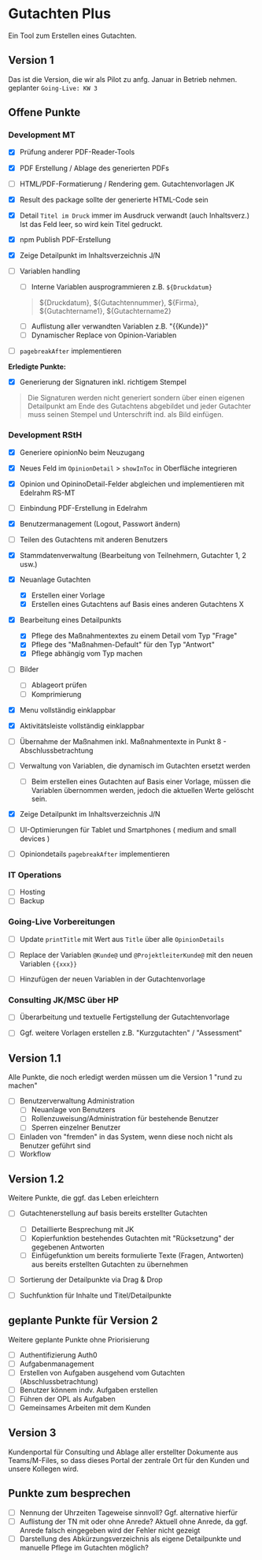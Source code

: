 # Gutachten Plus

Ein Tool zum Erstellen eines Gutachten.

## Version 1

Das ist die Version, die wir als Pilot zu anfg. Januar in Betrieb nehmen.
geplanter `Going-Live: KW 3`

## Offene Punkte

### Development MT
- [x] Prüfung anderer PDF-Reader-Tools
- [x] PDF Erstellung / Ablage des generierten PDFs
- [ ] HTML/PDF-Formatierung / Rendering gem. Gutachtenvorlagen JK
- [x] Result des package sollte der generierte HTML-Code sein
- [x] Detail `Titel im Druck` immer im Ausdruck verwandt (auch Inhaltsverz.) Ist das Feld leer, so wird kein Titel gedruckt.
- [x] npm Publish PDF-Erstellung
- [x] Zeige Detailpunkt im Inhaltsverzeichnis J/N
- [ ] Variablen handling
  - [ ] Interne Variablen ausprogrammieren z.B. `${Druckdatum}`
  > ${Druckdatum}, ${Gutachtennummer}, ${Firma}, ${Gutachtername1}, ${Gutachtername2}
  - [ ] Auflistung aller verwandten Variablen z.B. "{{Kunde}}"
  - [ ] Dynamischer Replace von Opinion-Variablen
- [ ] `pagebreakAfter` implementieren


**Erledigte Punkte:**
- [x] Generierung der Signaturen inkl. richtigem Stempel
> Die Signaturen werden nicht generiert sondern über einen eigenen Detailpunkt am Ende des Gutachtens abgebildet und jeder Gutachter muss seinen Stempel und Unterschrift ind. als Bild einfügen.



### Development RStH
- [x] Generiere opinionNo beim Neuzugang
- [x] Neues Feld im `OpinionDetail` > `showInToc` in Oberfläche integrieren
- [x] Opinion und OpininoDetail-Felder abgleichen und implementieren mit Edelrahm RS-MT
- [ ] Einbindung PDF-Erstellung in Edelrahm
- [x] Benutzermanagement (Logout, Passwort ändern)
- [ ] Teilen des Gutachtens mit anderen Benutzers
- [x] Stammdatenverwaltung (Bearbeitung von Teilnehmern, Gutachter 1, 2 usw.)
- [x] Neuanlage Gutachten
  - [x] Erstellen einer Vorlage
  - [x] Erstellen eines Gutachtens auf Basis eines anderen Gutachtens X
- [x] Bearbeitung eines Detailpunkts
  - [x] Pflege des Maßnahmentextes zu einem Detail vom Typ "Frage"
  - [x] Pflege des "Maßnahmen-Default" für den Typ "Antwort"
  - [x] Pflege abhängig vom Typ machen
- [ ] Bilder
  - [ ] Ablageort prüfen
  - [ ] Komprimierung
- [x] Menu vollständig einklappbar
- [x] Aktivitätsleiste vollständig einklappbar
- [ ] Übernahme der Maßnahmen inkl. Maßnahmentexte in Punkt 8 - Abschlussbetrachtung
- [ ] Verwaltung von Variablen, die dynamisch im Gutachten ersetzt werden
  - [ ] Beim erstellen eines Gutachten auf Basis einer Vorlage, müssen die Variablen übernommen werden, jedoch die aktuellen Werte gelöscht sein.
- [x] Zeige Detailpunkt im Inhaltsverzeichnis J/N
- [ ] UI-Optimierungen für Tablet und Smartphones ( medium and small devices )
- [ ] Opiniondetails `pagebreakAfter` implementieren


### IT Operations
- [ ] Hosting
- [ ] Backup

### Going-Live Vorbereitungen
- [ ] Update `printTitle` mit Wert aus `Title` über alle `OpinionDetails`
- [ ] Replace der Variablen `@Kunde@` und `@ProjektleiterKunde@` mit den neuen Variablen `{{xxx}}`
- [ ] Hinzufügen der neuen Variablen in der Gutachtenvorlage


### Consulting JK/MSC über HP

- [ ] Überarbeitung und textuelle Fertigstellung der Gutachtenvorlage
- [ ] Ggf. weitere Vorlagen erstellen z.B. "Kurzgutachten" / "Assessment"


## Version 1.1

Alle Punkte, die noch erledigt werden müssen um die Version 1 "rund zu machen"

- [ ] Benutzerverwaltung Administration
  - [ ] Neuanlage von Benutzers
  - [ ] Rollenzuweisung/Administration für bestehende Benutzer
  - [ ] Sperren einzelner Benutzer

- [ ] Einladen von "fremden" in das System, wenn diese noch nicht als Benutzer geführt sind
- [ ] Workflow

## Version 1.2

Weitere Punkte, die ggf. das Leben erleichtern

- [ ] Gutachtenerstellung auf basis bereits erstellter Gutachten
  - [ ] Detaillierte Besprechung mit JK
  - [ ] Kopierfunktion bestehendes Gutachten mit "Rücksetzung" der gegebenen Antworten
  - [ ] Einfügefunktion um bereits formulierte Texte (Fragen, Antworten) aus bereits erstellten Gutachten zu übernehmen
- [ ] Sortierung der Detailpunkte via Drag & Drop
- [ ] Suchfunktion für Inhalte und Titel/Detailpunkte


## geplante Punkte für Version 2

Weitere geplante Punkte ohne Priorisierung
- [ ] Authentifizierung Auth0
- [ ] Aufgabenmanagement
- [ ] Erstellen von Aufgaben ausgehend vom Gutachten (Abschlussbetrachtung)
- [ ] Benutzer könnem indv. Aufgaben erstellen
- [ ] Führen der OPL als Aufgaben
- [ ] Gemeinsames Arbeiten mit dem Kunden
  
## Version 3

Kundenportal für Consulting und Ablage aller erstellter Dokumente
aus Teams/M-Files, so dass dieses Portal der zentrale Ort für den Kunden und unsere Kollegen wird.


## Punkte zum besprechen

- [ ] Nennung der Uhrzeiten Tageweise sinnvoll? Ggf. alternative hierfür
- [ ] Auflistung der TN mit oder ohne Anrede? Aktuell ohne Anrede, da ggf. Anrede falsch eingegeben wird der Fehler nicht gezeigt
- [ ] Darstellung des Abkürzungsverzeichnis als eigene Detailpunkte und manuelle Pflege im Gutachten möglich?